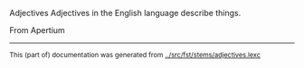 Adjectives
Adjectives in the English language describe things.


From Apertium



* * *
<small>This (part of) documentation was generated from [../src/fst/stems/adjectives.lexc](http://github.com/giellalt/lang-eng/blob/main/../src/fst/stems/adjectives.lexc)</small>